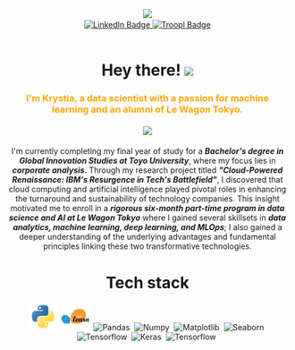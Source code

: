 <div id="header" align="center">
  <img src="https://media.giphy.com/media/v1.Y2lkPTc5MGI3NjExMWlicGVqMnY4cWpzN2UyMzFwcnA2eGtmaDEzNGtpMWJnOTNqdG5yZSZlcD12MV9pbnRlcm5hbF9naWZfYnlfaWQmY3Q9cw/HQHwvSBSy7s0AXOlWt/giphy.gif" width="400"/>
  <div id="badges">
  <a href="https://www.linkedin.com/in/krystia-lewis/">
    <img src="https://img.shields.io/badge/LinkedIn-blue?style=for-the-badge&logo=linkedin&logoColor=white" alt="LinkedIn Badge"/>
  </a>
  <a href="troopl.com/krystial">
    <img src="https://img.shields.io/badge/Porfolio-violet?style=for-the-badge" alt="Troopl Badge"/>
  </a>
  </div>  
  <img src="https://komarev.com/ghpvc/?username=krystiaL&style=flat&color=blue" alt=""/>
<h1>
  Hey there!
  <img src="https://media.giphy.com/media/hvRJCLFzcasrR4ia7z/giphy.gif" width="30px"/>
</h1>
<div style="text-align: center;">
  <h3 style="color: orange;">
    <b> I'm Krystia, a data scientist with a passion for machine learning and an alumni of Le Wagon Tokyo. </b>
    <br/><br/>
    <img src="https://media.giphy.com/media/v1.Y2lkPTc5MGI3NjExcTJybnd2bzdqbXE4ZTI5ZnRwNHR4YWJyMGJtNG1yMHE3MnJqZnRtciZlcD12MV9pbnRlcm5hbF9naWZfYnlfaWQmY3Q9cw/jPBUNA7Um4y3jdJmfg/giphy.gif" width="400"/>
  </h3>
  <p>
    I'm currently completing my final year of study for a <i><b>Bachelor's degree in Global Innovation Studies at Toyo University</b></i>, where my focus lies in <i><b>corporate analysis</b></i>. 
Through my research project titled <i><b>"Cloud-Powered Renaissance: IBM's Resurgence in Tech's Battlefield"</b></i>, I discovered that cloud computing and artificial intelligence played pivotal roles in enhancing the turnaround and sustainability of technology companies. This insight motivated me to enroll in a <i><b>rigorous six-month part-time program in data science and AI at Le Wagon Tokyo</b></i> where I gained several skillsets in <i><b>data analytics, machine learning, deep learning, and MLOps</b></i>; I also gained a deeper understanding of the underlying advantages and fundamental principles linking these two transformative technologies.
  </p>
</div>
  <h1>
    Tech stack
  </h1>
  <div>
  <img src="https://github.com/devicons/devicon/blob/master/icons/python/python-original.svg" title="Python" alt="Python" width="50" height="50"/>&nbsp;
  <img src="https://github.com/devicons/devicon/blob/master/icons/scikitlearn/scikitlearn-original.svg" title="Scikitlearn" alt="Scikitlearn" width="50" height="50"/>&nbsp;
  <img src="" title="Pandas" alt="Pandas" width="40" height="40"/>&nbsp;
  <img src="" title="Numpy" alt="Numpy" width="40" height="40"/>&nbsp;
  <img src="" title="Matplotlib" alt="Matplotlib" width="40" height="40"/>&nbsp;
  <img src="https://seaborn.pydata.org/_images/logo-tall-lightbg.svg" title="Seaborn" alt="Seaborn" width="50" height="50"/>&nbsp;
  <img src="" title="Tensorflow" alt="Tensorflow" width="40" height="40"/>&nbsp;
  <img src="" title="Keras" alt="Keras" width="40" height="40"/>&nbsp;
  <img src="" title="Tensorflow" alt="Tensorflow" width="40" height="40"/>&nbsp;
    
  </div>
</div>




<!---
krystiaL/krystiaL is a ✨ special ✨ repository because its `README.md` (this file) appears on your GitHub profile.
You can click the Preview link to take a look at your changes.
--->
